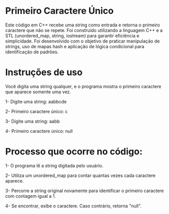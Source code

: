# Primeiro Caractere Único

Este código em C++ recebe uma string como entrada e retorna o primeiro caractere que não se repete.
Foi construído utilizando a linguagem C++ e a STL (unordered_map, string, iostream) para garantir eficiência e simplicidade.
Foi desenvolvido com o objetivo de praticar manipulação de strings, uso de mapas hash e aplicação de lógica condicional para identificação de padrões.

# Instruções de uso
Você digita uma string qualquer, e o programa mostra o primeiro caractere que aparece somente uma vez.

1- Digite uma string: aabbcde 

2- Primeiro caractere único: c

3- Digite uma string: aabb

4- Primeiro caractere único: null

# Processo que ocorre no código:
1- O programa lê a string digitada pelo usuário.

2- Utiliza um unordered_map para contar quantas vezes cada caractere aparece.

3- Percorre a string original novamente para identificar o primeiro caractere com contagem igual a 1.

4- Se encontrar, exibe o caractere. Caso contrário, retorna "null".
